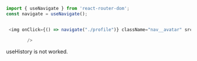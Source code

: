 
```javascript
import { useNavigate } from 'react-router-dom';
const navigate = useNavigate();


 <img onClick={() => navigate("./profile")} className="nav__avatar" src="https://upload.wikimedia.org/wikipedia/commons/0/0b/Netflix-avatar.png"

        />
```


useHistory is not worked.